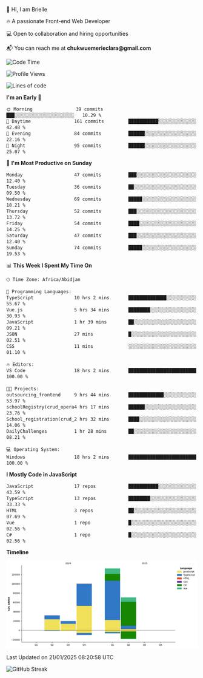 <div align="left">
  <p>👋 Hi, I am Brielle</p>
  <p>🔥 A passionate Front-end Web Developer</p>
  <p>💻 Open to collaboration and hiring opportunities</p>
  <p>📬 You can reach me at <strong>chukwuemerieclara@gmail.com</strong></p>
</div>


 
 <!--START_SECTION:waka-->
![Code Time](http://img.shields.io/badge/Code%20Time-447%20hrs%2024%20mins-blue)

![Profile Views](http://img.shields.io/badge/Profile%20Views-44-blue)

![Lines of code](https://img.shields.io/badge/From%20Hello%20World%20I%27ve%20Written-278.3%20thousand%20lines%20of%20code-blue)

**I'm an Early 🐤** 

```text
🌞 Morning                39 commits          ███░░░░░░░░░░░░░░░░░░░░░░   10.29 % 
🌆 Daytime                161 commits         ███████████░░░░░░░░░░░░░░   42.48 % 
🌃 Evening                84 commits          ██████░░░░░░░░░░░░░░░░░░░   22.16 % 
🌙 Night                  95 commits          ██████░░░░░░░░░░░░░░░░░░░   25.07 % 
```
📅 **I'm Most Productive on Sunday** 

```text
Monday                   47 commits          ███░░░░░░░░░░░░░░░░░░░░░░   12.40 % 
Tuesday                  36 commits          ██░░░░░░░░░░░░░░░░░░░░░░░   09.50 % 
Wednesday                69 commits          █████░░░░░░░░░░░░░░░░░░░░   18.21 % 
Thursday                 52 commits          ███░░░░░░░░░░░░░░░░░░░░░░   13.72 % 
Friday                   54 commits          ████░░░░░░░░░░░░░░░░░░░░░   14.25 % 
Saturday                 47 commits          ███░░░░░░░░░░░░░░░░░░░░░░   12.40 % 
Sunday                   74 commits          █████░░░░░░░░░░░░░░░░░░░░   19.53 % 
```


📊 **This Week I Spent My Time On** 

```text
🕑︎ Time Zone: Africa/Abidjan

💬 Programming Languages: 
TypeScript               10 hrs 2 mins       ██████████████░░░░░░░░░░░   55.67 % 
Vue.js                   5 hrs 34 mins       ████████░░░░░░░░░░░░░░░░░   30.93 % 
JavaScript               1 hr 39 mins        ██░░░░░░░░░░░░░░░░░░░░░░░   09.21 % 
JSON                     27 mins             █░░░░░░░░░░░░░░░░░░░░░░░░   02.51 % 
CSS                      11 mins             ░░░░░░░░░░░░░░░░░░░░░░░░░   01.10 % 

🔥 Editors: 
VS Code                  18 hrs 2 mins       █████████████████████████   100.00 % 

🐱‍💻 Projects: 
outsourcing_frontend     9 hrs 44 mins       █████████████░░░░░░░░░░░░   53.97 % 
schoolRegistry(crud_opera4 hrs 17 mins       ██████░░░░░░░░░░░░░░░░░░░   23.76 % 
School_registration(crud_2 hrs 32 mins       ████░░░░░░░░░░░░░░░░░░░░░   14.06 % 
DailyChallenges          1 hr 28 mins        ██░░░░░░░░░░░░░░░░░░░░░░░   08.21 % 

💻 Operating System: 
Windows                  18 hrs 2 mins       █████████████████████████   100.00 % 
```

**I Mostly Code in JavaScript** 

```text
JavaScript               17 repos            ███████████░░░░░░░░░░░░░░   43.59 % 
TypeScript               13 repos            ████████░░░░░░░░░░░░░░░░░   33.33 % 
HTML                     3 repos             ██░░░░░░░░░░░░░░░░░░░░░░░   07.69 % 
Vue                      1 repo              █░░░░░░░░░░░░░░░░░░░░░░░░   02.56 % 
C#                       1 repo              █░░░░░░░░░░░░░░░░░░░░░░░░   02.56 % 
```



**Timeline**

![Lines of Code chart](https://raw.githubusercontent.com/Brielle28/Brielle28/main/assets/bar_graph.png)


 Last Updated on 21/01/2025 08:20:58 UTC
<!--END_SECTION:waka-->

![GitHub Streak](https://github-readme-streak-stats.herokuapp.com/?user=Brielle28)



